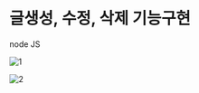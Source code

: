 # 글생성, 수정, 삭제 기능구현
node JS

![1](https://user-images.githubusercontent.com/66048317/97101786-8635eb80-16e3-11eb-819d-f719160927c8.png)

![2](https://user-images.githubusercontent.com/66048317/97101788-87671880-16e3-11eb-80f9-bd136daf8df7.png)
